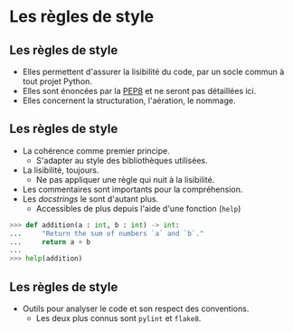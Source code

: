 # Les règles de style

## Les règles de style

* Elles permettent d'assurer la lisibilité du code, par un socle commun à tout projet Python.
* Elles sont énoncées par la [PEP8](https://www.python.org/dev/peps/pep-0008/) et ne seront pas détaillées ici.
* Elles concernent la structuration, l'aération, le nommage.

## Les règles de style

* La cohérence comme premier principe.
    * S'adapter au style des bibliothèques utilisées.
* La lisibilité, toujours.
    * Ne pas appliquer une règle qui nuit à la lisibilité.
* Les commentaires sont importants pour la compréhension.
* Les *docstrings* le sont d'autant plus.
    * Accessibles de plus depuis l'aide d'une fonction (`help`)

```python
>>> def addition(a : int, b : int) -> int:
...     "Return the sum of numbers `a` and `b`."
...     return a + b
...
>>> help(addition)
```

## Les règles de style

* Outils pour analyser le code et son respect des conventions.
    * Les deux plus connus sont `pylint` et `flake8`.
